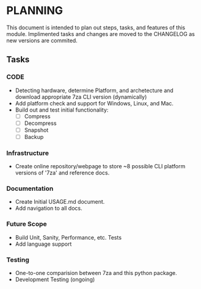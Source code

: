 # PLANNING
This document is intended to plan out steps, tasks, and features of this module. 
Implimented tasks and changes are moved to the CHANGELOG as new versions are commited.

## Tasks

### CODE
- Detecting hardware, determine Platform, and archetecture and download appropriate 7za CLI version (dynamically)
- Add platform check and support for Windows, Linux, and Mac.
- Build out and test initial functionality:
  - [ ] Compress
  - [ ] Decompress
  - [ ] Snapshot
  - [ ] Backup

### Infrastructure
- Create online repository/webpage to store ~8 possible CLI platform versions of '7za' and reference docs.

### Documentation
- Create Initial USAGE.md document.
- Add navigation to all docs.

### Future Scope
- Build Unit, Sanity, Performance, etc. Tests
- Add language support

### Testing
- One-to-one comparision between 7za and this python package.
- Development Testing (ongoing)